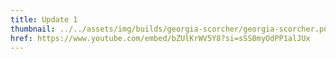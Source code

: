 ```yaml
---
title: Update 1
thumbnail: ../../assets/img/builds/georgia-scorcher/georgia-scorcher.png
href: https://www.youtube.com/embed/bZUlKrWV5Y8?si=sSS0myOdPP1alJUx
---
```


